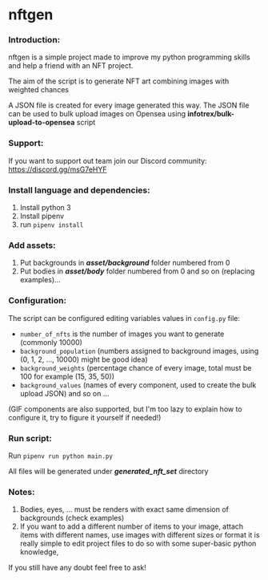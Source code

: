 # nftgen

### Introduction:

nftgen is a simple project made to improve my python programming skills and help a friend with an NFT project.

The aim of the script is to generate NFT art combining images with weighted chances 

A JSON file is created for every image generated this way.
The JSON file can be used to bulk upload images on Opensea using **infotrex/bulk-upload-to-opensea** script

### Support:

If you want to support out team join our Discord community: https://discord.gg/msG7eHYF

### Install language and dependencies:

1. Install python 3
2. Install pipenv
3. run `pipenv install`

### Add assets:

1. Put backgrounds in **_asset/background_** folder numbered from 0
2. Put bodies in _**asset/body**_ folder numbered from 0 
and so on (replacing examples)...

### Configuration:

The script can be configured editing variables values in `config.py` file:
- `number_of_nfts` is the number of images you want to generate (commonly 10000)
- `background_population` (numbers assigned to background images, using (0, 1, 2, ..., 10000) might be good idea)
- `background_weights` (percentage chance of every image, total must be 100 for example (15, 35, 50))
- `background_values` (names of every component, used to create the bulk upload JSON)
and so on ...

(GIF components are also supported, but I'm too lazy to explain how to configure it, try to figure it yourself if needed!)

### Run script:

Run `pipenv run python main.py`

All files will be generated under **_generated_nft_set_** directory

### Notes:

1. Bodies, eyes, ... must be renders with exact same dimension of backgrounds (check examples)
2. If you want to add a different number of items to your image, attach items with different names, use images with 
different sizes or format it is really simple to edit project files to do so with some super-basic python knowledge, 

If you still have any doubt feel free to ask!
